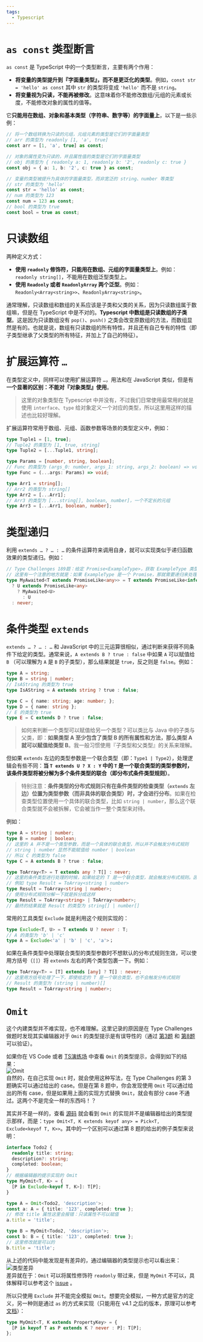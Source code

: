 ```yaml
---
tags:
  - Typescript
---
```


# `as const` 类型断言

`as const` 是 TypeScript 中的一个类型断言，主要有两个作用：

- **将变量的类型提升到『字面量类型』，而不是更泛化的类型**。例如，`const str = 'hello' as const` 其中 `str` 的类型将变成 `'hello'` 而不是 `string`。
- **将变量视为只读，不能再被修改**。这意味着你不能修改数组/元组的元素或长度，不能修改对象的属性的值等。

它**只能用在数组、对象和基本类型（字符串、数字等）的字面量上**，以下是一些示例：

```typescript
// 将一个数组转换为只读的元组，元组元素的类型是它们的字面量类型
// arr 的类型为 readonly [1, 'a', true]
const arr = [1, 'a', true] as const;

// 对象的属性变为只读的，并且属性值的类型是它们的字面量类型
// obj 的类型为 { readonly a: 1, readonly b: '2', readonly c: true }
const obj = { a: 1, b: '2', c: true } as const;

// 变量的类型被提升为具体的字面量类型，而非宽泛的 string、number 等类型
// str 的类型为 'hello'
const str = 'hello' as const;
// num 的类型为 123
const num = 123 as const;
// bool 的类型为 true
const bool = true as const;
```

# 只读数组

两种定义方式：

- **使用 `readonly` 修饰符，只能用在数组、元组的字面量类型上**。例如：`readonly string[]`，不能用在数组泛型类型上。
- **使用 `Readonly` 或者 `ReadonlyArray` 两个泛型**。例如：`Readonly<Array<string>>`、`ReadonlyArray<string>`。

通常理解，只读数组和数组的关系应该是子类和父类的关系，因为只读数组属于数组嘛，但是在 TypeScript 中是不对的。**Typescript 中数组是只读数组的子类型**。这是因为只读数组没有 `pop()`、`push()` 之类会改变原数组的方法，而数组显然是有的。也就是说，数组有只读数组的所有特性，并且还有自己专有的特性（即子类型继承了父类型的所有特征，并加上了自己的特征）。

# 扩展运算符 `…`

在类型定义中，同样可以使用扩展运算符 `…`，用法和在 JavaScript 类似，但是有**一个显著的区别：不能对『对象类型』使用**。

> 这里的对象类型在 Typescript 中并没有，不过我们日常使用最常用的就是使用 `interface`、`type` 给对象定义一个对应的类型，所以这里用这样的描述也比较好理解。

扩展运算符常用于数组、元组、函数参数等场景的类型定义中，例如：

```typescript
type Tuple1 = [1, true];
// Tuple2 的类型为 [1, true, string]
type Tuple2 = [...Tuple1, string];

type Params = [number, string, boolean];
// Func 的类型为 (args_0: number, args_1: string, args_2: boolean) => void
type Func = (...args: Params) => void;

type Arr1 = string[];
// Arr2 的类型为 string[]
type Arr2 = [...Arr1];
// Arr3 的类型为 [...string[], boolean, number]，一个不定长的元组
type Arr3 = [...Arr1, boolean, number];
```

# 类型递归

利用 `extends … ? … : …` 的条件运算符来调用自身，就可以实现类似于递归函数效果的类型递归。例如：

```typescript
// Type Challenges 189题：给定 Promise<ExampleType>，获取 ExampleType 类型
// 这里有一个注意的地方就是：如果 ExampleType 是一个 Promise，那就需要递归来处理
type MyAwaited<T extends PromiseLike<any>> = T extends PromiseLike<infer U>
  ? U extends PromiseLike<any>
  	? MyAwaited<U>
	  : U
  : never;
```

# 条件类型 `extends`

 `extends … ? … : …` 和 JavaScript 中的三元运算很相似，通过判断来获得不同条件下给定的类型。通常来说，`A extends B ? true : false` 中如果 `A` 可以赋值给 `B` （可以理解为 `A` 是 `B` 的子类型），那么结果就是 `true`，反之则是 `false`。例如：

```typescript
type A = string;
type B = string | number;
// IsAString 的类型为 true
type IsAString = A extends string ? true : false;

type C = { name: string; age: number; };
type D = { name: string };
// E 的类型为 true
type E = C extends D ? true : false;
```

> 如何来判断一个类型可以赋值给另一个类型？可以类比与 Java 中的子类与父类，即：**如果类型 A 至少包含了类型 B 的所有属性和方法，那么类型 A 就可以赋值给类型 B**。我一般习惯使用『子类型和父类型』的关系来理解。

但如果 `extends` 左边的类型参数是一个联合类型（即：`Type1 | Type2`），处理逻辑会有些不同：**当 `T extends U ? X : Y` 中的 `T` 是一个联合类型的类型参数时，该条件类型将被分解为多个条件类型的联合（即分布式条件类型规则）**。

> 特别注意：**条件类型的分布式规则只有在条件类型的检查类型（`extends` 左边）位置为类型参数（而非具体的联合类型）时，才会进行分布**。如果在检查类型位置使用一个具体的联合类型，比如 `string | number`，那么这个联合类型就不会被拆解，它会被当作一整个类型来对待。

例如：

```typescript
type A = string | number;
type B = number | boolean;
// 这里的 A 并不是一个类型参数，而是一个具体的联合类型，所以并不会触发分布式规则
// string | number 显然不能赋值给 number | boolean
// 所以 C 的类型为 false
type C = A extends B ? true : false;

type ToArray<T> = T extends any ? T[] : never;
// 这里的条件类型进行处理的时候，如果给定的 T 是一个联合类型，就会触发分布式规则。因为 T 这个类型是泛型 ToArray 的类型参数
// 例如 type Result = ToArray<string | number>
type Result = ToArray<string | number>;
// 使用分布式规则分解一下就是拆分成这样
type Result = ToArray<string> | ToArray<number>;
// 最终的结果就是 Result 的类型为 string[] | number[]
```

常用的工具类型 `Exclude` 就是利用这个规则实现的：

```typescript
type Exclude<T, U> = T extends U ? never : T;
// A 的类型为 'b' | 'c'
type A = Exclude<'a' | 'b' | 'c', 'a'>；
```

如果在条件类型中处理联合类型的类型参数时不想默认的分布式规则生效，可以使用方括号（`[]`）将 `extends` 左右的两个类型包裹一下。例如：

```typescript
type ToArray<T> = [T] extends [any] ? T[] : never;
// 这里用方括号处理了一下，即使给定的 T 是一个联合类型，也不会触发分布式规则
// Result 的类型为 (string | number)[]
type Result = ToArray<string | number>;
```

# `Omit`

这个内建类型并不难实现，也不难理解。这里记录的原因是在 Type Challenges 做题时发现其实编辑器对于 `Omit` 的类型提示是有误导性的（通过 [第3题](https://github.com/type-challenges/type-challenges/tree/main/questions/00003-medium-omit) 和 [第8题](https://github.com/type-challenges/type-challenges/tree/main/questions/00008-medium-readonly-2) 可以验证）。

如果你在 VS Code 或者 [TS演练场](https://www.typescriptlang.org/zh/play) 中查看 `Omit` 的类型提示，会得到如下的结果：  
![Omit](../pics/ts-1.png)  
自然的，在自己实现 `Omit` 时，就会使用这种写法，在 Type Challenges 的第 3 题确实可以通过给出的 case。但是在第 8 题中，你会发现使用 `Omit` 可以通过给出的所有 case，但是如果用上面的实现方式替换 `Omit`，就会有部分 case 不通过。这两个不是完全一样的东西吗！？

其实并不是一样的，查看 [源码](https://github.com/microsoft/TypeScript/blob/main/src/lib/es5.d.ts) 就会看到 `Omit` 的实现并不是编辑器给出的类型提示那样，而是：`type Omit<T, K extends keyof any> = Pick<T, Exclude<keyof T, K>>`。其中的一个区别可以通过第 8 题的给出的例子类型来说明：

```typescript
interface Todo2 {
  readonly title: string;
  description?: string;
  completed: boolean;
}
// 根据编辑器的提示实现的 Omit
type MyOmit<T, K> = {
  [P in Exclude<keyof T, K>]: T[P];
}

type A = Omit<Todo2, 'description'>;
const a: A = { title: '123', completed: true };
// 修改 title 属性这里会报错：只读属性不可以赋值
a.title = 'title'; 

type B = MyOmit<Todo2, 'description'>;
const b: B = { title: '123', completed: true };
// 这里修改就是可以的
b.title = 'title'; 
```

从上述的代码中能发现是有差异的，通过编辑器的类型提示也可以看出来：  
![类型差异](../pics/ts-2.png)  
差异就在于：`Omit` 可以将属性修饰符 `readonly` 带过来，但是 `MyOmit` 不可以，具体解释可以参考这个 [issue](https://github.com/microsoft/TypeScript/issues/39802) 。

所以只使用 `Exclude` 并不能完全模拟 `Omit`。想要完全模拟，一种方式是官方的定义，另一种则是通过 `as` 的方式来实现（只能用在 v4.1 之后的版本，原理可以参考 [文档](https://www.typescriptlang.org/docs/handbook/2/mapped-types.html#key-remapping-via-as)）：

```typescript
type MyOmit<T, K extends PropertyKey> = {
  [P in keyof T as P extends K ? never : P]: T[P];
};
```
